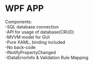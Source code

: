 # WPF APP
Components:<br />
-SQL database connection<br />
-API for usage of database(CRUD)<br />
-MVVM model  for GUI<br />
  -Pure XAML, binding included<br />
  -No back-code<br />
  -INotifyPropertyChanged<br />
  -IDataErrorInfo & Validation Rule Mapping<br />
